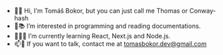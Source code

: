 - 👋🤵 Hi, I'm Tomáš Bokor, but you can just call me Thomas or Conway-hash
- 👀📚 I’m interested in programming and reading documentations.
- 🌱👨‍🎓 I’m currently learning React, Next.js and Node.js.
- 📫📧 If you want to talk, contact me at tomasbokor.dev@gmail.com
